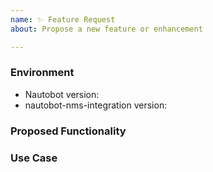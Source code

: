 ```yaml
---
name: ✨ Feature Request
about: Propose a new feature or enhancement

---
```


### Environment
* Nautobot version:  <!-- Example: 2.3.1 -->
* nautobot-nms-integration version:  <!-- Example: 1.0.0 -->

<!--
    Describe in detail the new functionality you are proposing.
-->
### Proposed Functionality

<!--
    Convey an example use case for your proposed feature. Write from the
    perspective of a user who would benefit from the proposed
    functionality and describe how.
--->
### Use Case

